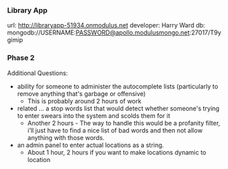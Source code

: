 ### Library App

url: <a href="http://libraryapp-51934.onmodulus.net/">http://libraryapp-51934.onmodulus.net</a>
developer: Harry Ward
db: mongodb://USERNAME:PASSWORD@apollo.modulusmongo.net:27017/T9ygimip

### Phase 2
Additional Questions:

* ability for someone to administer the autocomplete lists (particularly to remove anything that's garbage or offensive) 
	- This is probably around 2 hours of work
* related ... a stop words list that would detect whether someone's trying to enter swears into the system and scolds them for it 
	- Another 2 hours - The way to handle this would be a profanity filter, i’ll just have to find a nice list of bad words and then not allow anything with those words. 
* an admin panel to enter actual locations as a string. 
	- About 1 hour, 2 hours if you want to make locations dynamic to location



